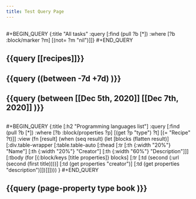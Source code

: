 ```yaml
---
title: Test Query Page
---
```


##
#+BEGIN_QUERY
{:title "All tasks"
 :query [:find (pull ?b [*])
         :where
         [?b :block/marker ?m]
         [(not= ?m "nil")]]}
#+END_QUERY
## {{query [[recipes]]}}
## {{query ((between -7d +7d) )}}
## {{query (between [[Dec 5th, 2020]] [[Dec 7th, 2020]] )}}
##
#+BEGIN_QUERY
{:title [:h2 "Programming languages list"]
 :query [:find (pull ?b [*])
         :where
         [?b :block/properties ?p]
         [(get ?p "type") ?t]
         [(= "Recipe" ?t)]]
 :view (fn [result]
         (when (seq result)
           (let [blocks (flatten result)]
             [:div.table-wrapper
              [:table.table-auto
               [:thead
                [:tr
                 [:th {:width "20%"} "Name"]
                 [:th {:width "20%"} "Creator"]
                 [:th {:width "60%"} "Description"]]]
               [:tbody
                (for [{:block/keys [title properties]} blocks]
                  [:tr
                   [:td (second (:url (second (first title))))]
                   [:td (get properties "creator")]
                   [:td (get properties "description")]])]]])))
 }
#+END_QUERY
## {{query (page-property type book )}}
